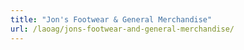 ```yaml
---
title: "Jon's Footwear & General Merchandise"
url: /laoag/jons-footwear-and-general-merchandise/
---
```

